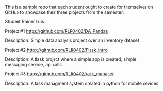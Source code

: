 This is a sample repo that each student ought to create for themselves on GitHub to showcase their three projects from the semester.

Student Rainer Luis 

Project #1
https://github.com/RLR0402/DA_Pandas

Description: Simple data analysis project over an inventory dataset 

Project #2
https://github.com/RLR0402/Flask_intro

Description: A flask project where a simple app is created, simple messaging service, api calls 

Project #3
https://github.com/RLR0402/task_manager

Description: A task managment system created in python for mobile devices 
